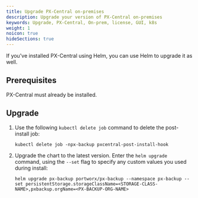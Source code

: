 ```yaml
---
title: Upgrade PX-Central on-premises
description: Upgrade your version of PX-Central on-premises
keywords: Upgrade, PX-Central, On-prem, license, GUI, k8s
weight: 1
noicon: true
hideSections: true
---
```


If you've installed PX-Central using Helm, you can use Helm to upgrade it as well.

## Prerequisites

PX-Central must already be installed.

## Upgrade

1. Use the following `kubectl delete job` command to delete the post-install job:

    ```text
    kubectl delete job -npx-backup pxcentral-post-install-hook
    ```

2. Upgrade the chart to the latest version. Enter the `helm upgrade` command, using the `--set` flag to specify any custom values you used during install:

    ```text
    helm upgrade px-backup portworx/px-backup --namespace px-backup --set persistentStorage.storageClassName=<STORAGE-CLASS-NAME>,pxbackup.orgName=<PX-BACKUP-ORG-NAME>
    ```
